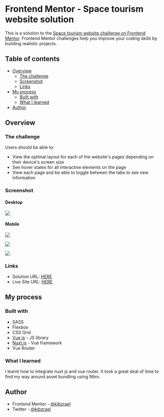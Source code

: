 # Frontend Mentor - Space tourism website solution

This is a solution to the [Space tourism website challenge on Frontend Mentor](https://www.frontendmentor.io/challenges/space-tourism-multipage-website-gRWj1URZ3). Frontend Mentor challenges help you improve your coding skills by building realistic projects.

## Table of contents

- [Overview](#overview)
  - [The challenge](#the-challenge)
  - [Screenshot](#screenshot)
  - [Links](#links)
- [My process](#my-process)
  - [Built with](#built-with)
  - [What I learned](#what-i-learned)
- [Author](#author)

## Overview

### The challenge

Users should be able to:

- View the optimal layout for each of the website's pages depending on their device's screen size
- See hover states for all interactive elements on the page
- View each page and be able to toggle between the tabs to see new information

### Screenshot

#### Desktop

![](./screenshots/home.png)

#### Mobile

![](./screenshots/home-mobile.png)

![](./screenshots/destination.png)

![](./screenshots/technology.png)

### Links

- Solution URL: [HERE](https://www.frontendmentor.io/solutions/nuxt-js-responsive-space-tourism-website-KziWoF5Mqa)
- Live Site URL: [HERE](https://space.raelcode.tech)

## My process

### Built with

- SASS
- Flexbox
- CSS Grid
- [Vue js](https://vuejs.org/) - JS library
- [Nuxt.js](https://nuxtjs.org/) - Vue framework
- Vue Router

### What I learned

I learnt how to integrate nuxt js and vue router. It took a great deal of time to find my way around asset bundling using Nitro.

## Author

- Frontend Mentor - [@kibzrael](https://www.frontendmentor.io/profile/kibzrael)
- Twitter - [@kibzrael](https://www.twitter.com/kibzrael)
